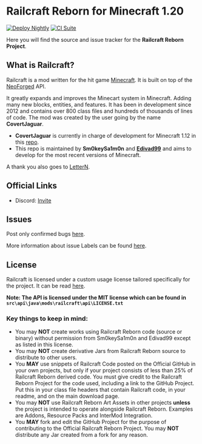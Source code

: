 # Railcraft Reborn for Minecraft 1.20

[![Deploy Nightly](https://github.com/railcraft-reborn/railcraft/actions/workflows/nightly.yml/badge.svg)](https://github.com/railcraft-reborn/railcraft/releases/tag/nightly)
[![CI Suite](https://github.com/railcraft-reborn/railcraft/actions/workflows/master.yml/badge.svg)](https://github.com/railcraft-reborn/railcraft/actions/workflows/master.yml)

Here you will find the source and issue tracker for the **Railcraft Reborn Project**.

## What is Railcraft?

Railcraft is a mod written for the hit game [Minecraft](https://minecraft.net/). It is built on top
of the [NeoForged](https://github.com/neoforged) API.

It greatly expands and improves the Minecart system in Minecraft. Adding many new blocks, entities,
and features. It has been in development since 2012 and contains over 800 class files and hundreds
of thousands of lines of code.
The mod was created by the user going by the name **CovertJaguar**.

- **CovertJaguar** is currently in charge of development for Minecraft 1.12 in
  this [repo](https://github.com/Railcraft/Railcraft).
- This repo is maintained by **Sm0keySa1m0n** and [**Edivad99**](https://github.com/Edivad99) and
  aims to develop for the most recent versions of Minecraft.

A thank you also goes to [LetterN](https://github.com/LetterN).

## Official Links

[comment]: <> (* The Blog, Forums, and main download page: <https://www.railcraft.info>)

[comment]: <> (* The Wiki: <https://railcraft.info/wiki>)

* Discord: [Invite](https://discord.gg/VyaUt2r)

## Issues

Post only confirmed bugs [here](https://github.com/railcraft-reborn/railcraft/issues).

More information about issue Labels can be
found [here](https://github.com/CovertJaguar/Railcraft/wiki/Issue-Labels).

## License

Railcraft is licensed under a custom usage license tailored specifically for the project. It can be
read [here](https://github.com/railcraft-reborn/railcraft/blob/1.20.x/LICENSE.md).

**Note: The API is licensed under the MIT license which can be found
in `src\api\java\mods\railcraft\api\LICENSE.txt`**

### Key things to keep in mind:

- You may **NOT** create works using Railcraft Reborn code (source or binary) without 
  permission from Sm0keySa1m0n and Edivad99 except as listed in this license.
- You may **NOT** create derivative Jars from Railcraft Reborn source to distribute to other users.
- You **MAY** use snippets of Railcraft Code posted on the Official GitHub in your own projects, but
  only if your project consists of less than 25% of Railcraft Reborn derived code.
  You must give credit to the Railcraft Reborn Project for the code used, including a link to the 
  GitHub Project. Put this in your class file headers that contain Railcraft code, in your 
  readme, and on the main download page.
- You may **NOT** use Railcraft Reborn Art Assets in other projects **unless** the project is 
  intended to operate alongside Railcraft Reborn.
  Examples are Addons, Resource Packs and InterMod Integration.
- You **MAY** fork and edit the GitHub Project for the purpose of contributing to the Official
  Railcraft Reborn Project. You may **NOT** distribute any Jar created from a fork for any reason.
